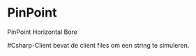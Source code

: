 # PinPoint
PinPoint Horizontal Bore

#Csharp-Client bevat de client files om een string te simuleren.